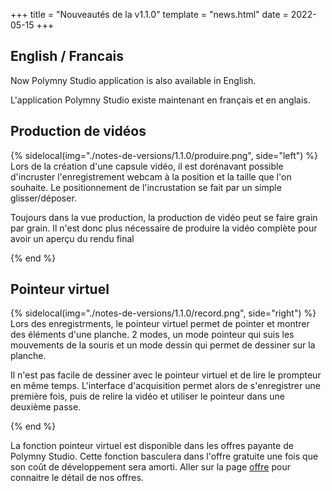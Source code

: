 +++
title = "Nouveautés de la v1.1.0"
template = "news.html"
date = 2022-05-15
+++

## English / Francais

Now Polymny Studio application is also available in English.

L'application Polymny Studio existe maintenant en français et en anglais.

## Production de vidéos

{% sidelocal(img="./notes-de-versions/1.1.0/produire.png", side="left") %}
Lors de la création d'une capsule vidéo, il est dorénavant possible d'incruster l'enregistrement webcam à la position et la taille que l'on souhaite. Le positionnement de l'incrustation se fait par un simple glisser/déposer.

Toujours dans la vue production, la production de vidéo peut se faire grain par grain. Il n'est donc plus nécessaire de produire la vidéo complète pour avoir un aperçu du rendu final

{% end %}

## Pointeur virtuel

{% sidelocal(img="./notes-de-versions/1.1.0/record.png", side="right") %}
Lors des enregistrments, le pointeur virtuel permet de  pointer et montrer des éléments d'une planche.
2 modes, un mode pointeur qui suis les mouvements de la souris et un
mode dessin qui permet de dessiner sur la planche.

Il n'est pas facile de dessiner avec le pointeur virtuel et de lire le prompteur en même temps. L'interface
d'acquisition permet alors de s'enregistrer une première fois, puis de relire la vidéo et utiliser le pointeur dans une
deuxième passe.

{% end %}

La fonction pointeur virtuel est disponible dans les offres payante de Polymny Studio.
Cette fonction basculera dans l'offre gratuite une fois que son coût de développement sera amorti.
Aller sur la page [offre](../../offres/)  pour connaitre le détail  de nos offres.



